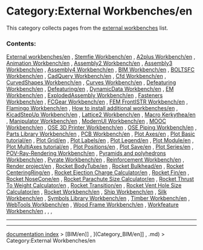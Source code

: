 # Category:External Workbenches/en
This category collects pages from the [external workbenches](external_workbenches.md) list.

### Contents:

[External workbenches/en](External_workbenches/en.md) , [Stemfie Workbench/en](Stemfie_Workbench/en.md) , [A2plus Workbench/en](A2plus_Workbench/en.md) , [Animation Workbench/en](Animation_Workbench/en.md) , [Assembly2 Workbench/en](Assembly2_Workbench/en.md) , [Assembly3 Workbench/en](Assembly3_Workbench/en.md) , [Assembly4 Workbench/en](Assembly4_Workbench/en.md) , [BIM Workbench/en](BIM_Workbench/en.md) , [BOLTSFC Workbench/en](BOLTSFC_Workbench/en.md) , [CadQuery Workbench/en](CadQuery_Workbench/en.md) , [Cfd Workbench/en](Cfd_Workbench/en.md) , [CurvedShapes Workbench/en](CurvedShapes_Workbench/en.md) , [Curves Workbench/en](Curves_Workbench/en.md) , [Defeaturing Workbench/en](Defeaturing_Workbench/en.md) , [Defeaturing/en](Defeaturing/en.md) , [DynamicData Workbench/en](DynamicData_Workbench/en.md) , [EM Workbench/en](EM_Workbench/en.md) , [ExplodedAssembly Workbench/en](ExplodedAssembly_Workbench/en.md) , [Fasteners Workbench/en](Fasteners_Workbench/en.md) , [FCGear Workbench/en](FCGear_Workbench/en.md) , [FEM FrontISTR Workbench/en](FEM_FrontISTR_Workbench/en.md) , [Flamingo Workbench/en](Flamingo_Workbench/en.md) , [How to install additional workbenches/en](How_to_install_additional_workbenches/en.md) , [KicadStepUp Workbench/en](KicadStepUp_Workbench/en.md) , [Lattice2 Workbench/en](Lattice2_Workbench/en.md) , [Macro Kerkythea/en](Macro_Kerkythea/en.md) , [Manipulator Workbench/en](Manipulator_Workbench/en.md) , [ModernUI Workbench/en](ModernUI_Workbench/en.md) , [MOOC Workbench/en](MOOC_Workbench/en.md) , [OSE 3D Printer Workbench/en](OSE_3D_Printer_Workbench/en.md) , [OSE Piping Workbench/en](OSE_Piping_Workbench/en.md) , [Parts Library Workbench/en](Parts_Library_Workbench/en.md) , [PCB Workbench/en](PCB_Workbench/en.md) , [Plot Axes/en](Plot_Axes/en.md) , [Plot Basic tutorial/en](Plot_Basic_tutorial/en.md) , [Plot Grid/en](Plot_Grid/en.md) , [Plot Labels/en](Plot_Labels/en.md) , [Plot Legend/en](Plot_Legend/en.md) , [Plot Module/en](Plot_Module/en.md) , [Plot MultiAxes tutorial/en](Plot_MultiAxes_tutorial/en.md) , [Plot Positions/en](Plot_Positions/en.md) , [Plot Save/en](Plot_Save/en.md) , [Plot Series/en](Plot_Series/en.md) , [POV-Ray-Rendering Workbench/en](POV-Ray-Rendering_Workbench/en.md) , [Pyramids and polyhedrons Workbench/en](Pyramids_and_polyhedrons_Workbench/en.md) , [Pyrate Workbench/en](Pyrate_Workbench/en.md) , [Reinforcement Workbench/en](Reinforcement_Workbench/en.md) , [Render project/en](Render_project/en.md) , [Rocket BodyTube/en](Rocket_BodyTube/en.md) , [Rocket Bulkhead/en](Rocket_Bulkhead/en.md) , [Rocket CenteringRing/en](Rocket_CenteringRing/en.md) , [Rocket Ejection Charge Calculator/en](Rocket_Ejection_Charge_Calculator/en.md) , [Rocket Fin/en](Rocket_Fin/en.md) , [Rocket NoseCone/en](Rocket_NoseCone/en.md) , [Rocket Parachute Size Calculator/en](Rocket_Parachute_Size_Calculator/en.md) , [Rocket Thrust To Weight Calculator/en](Rocket_Thrust_To_Weight_Calculator/en.md) , [Rocket Transition/en](Rocket_Transition/en.md) , [Rocket Vent Hole Size Calculator/en](Rocket_Vent_Hole_Size_Calculator/en.md) , [Rocket Workbench/en](Rocket_Workbench/en.md) , [Ship Workbench/en](Ship_Workbench/en.md) , [Silk Workbench/en](Silk_Workbench/en.md) , [Symbols Library Workbench/en](Symbols_Library_Workbench/en.md) , [Timber Workbench/en](Timber_Workbench/en.md) , [WebTools Workbench/en](WebTools_Workbench/en.md) , [Wood Frame Workbench/en](Wood_Frame_Workbench/en.md) , [Workfeature Workbench/en](Workfeature_Workbench/en.md) , , ,

_ _ _ _ _

---
[documentation index](../README.md) > [BIM/en]] , ](Category_BIM/en]] , .md) > Category:External Workbenches/en
